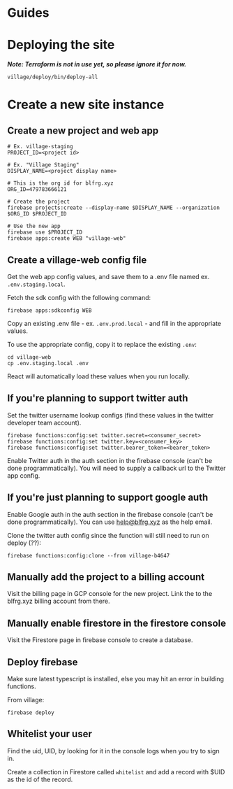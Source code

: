 # Guides

# Deploying the site

**_Note: Terraform is not in use yet, so please ignore it for now._**

    village/deploy/bin/deploy-all

# Create a new site instance

## Create a new project and web app

    # Ex. village-staging
    PROJECT_ID=<project id>

    # Ex. "Village Staging"
    DISPLAY_NAME=<project display name>

    # This is the org id for blfrg.xyz
    ORG_ID=479783666121

    # Create the project
    firebase projects:create --display-name $DISPLAY_NAME --organization $ORG_ID $PROJECT_ID

    # Use the new app
    firebase use $PROJECT_ID
    firebase apps:create WEB "village-web"

## Create a village-web config file

Get the web app config values, and save them to a .env file named ex. `.env.staging.local`.

Fetch the sdk config with the following command:

    firebase apps:sdkconfig WEB

Copy an existing .env file - ex. `.env.prod.local` - and fill in the appropriate values.

To use the appropriate config, copy it to replace the existing `.env`:

    cd village-web
    cp .env.staging.local .env

React will automatically load these values when you run locally.

## If you're planning to support twitter auth

Set the twitter username lookup configs (find these values in the twitter developer team account).

    firebase functions:config:set twitter.secret=<consumer_secret>
    firebase functions:config:set twitter.key=<consumer_key>
    firebase functions:config:set twitter.bearer_token=<bearer_token>

Enable Twitter auth in the auth section in the firebase console (can't be done programmatically). You will need to supply a callback url to the Twitter app config.

## If you're just planning to support google auth

Enable Google auth in the auth section in the firebase console (can't be done programmatically). You can use help@blfrg.xyz as the help email.

Clone the twitter auth config since the function will still need to run on deploy (??):

    firebase functions:config:clone --from village-b4647

## Manually add the project to a billing account

Visit the billing page in GCP console for the new project. Link the to the blfrg.xyz billing account from there.

## Manually enable firestore in the firestore console

Visit the Firestore page in firebase console to create a database.

## Deploy firebase

Make sure latest typescript is installed, else you may hit an error in building functions.

From village:

    firebase deploy

## Whitelist your user

Find the uid, UID, by looking for it in the console logs when you try to sign in.

Create a collection in Firestore called `whitelist` and add a record with $UID as the id of the record.
